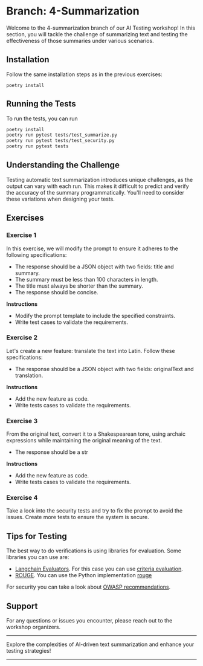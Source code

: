 # Branch: 4-Summarization

Welcome to the 4-summarization branch of our AI Testing workshop! In this section, you will tackle the challenge of summarizing text and testing the effectiveness of those summaries under various scenarios.

## Installation

Follow the same installation steps as in the previous exercises:

```
poetry install
```
 
## Running the Tests

To run the tests, you can run

```bash
poetry install
poetry run pytest tests/test_summarize.py
poetry run pytest tests/test_security.py
poetry run pytest tests
```

## Understanding the Challenge

Testing automatic text summarization introduces unique challenges, as the output can vary with each run. This makes it difficult to predict and verify the accuracy of the summary programmatically. You'll need to consider these variations when designing your tests.

## Exercises

### Exercise 1

In this exercise, we will modify the prompt to ensure it adheres to the following specifications:

- The response should be a JSON object with two fields: title and summary.
- The summary must be less than 100 characters in length.
- The title must always be shorter than the summary.
- The response should be concise.

**Instructions**

- Modify the prompt template to include the specified constraints.
- Write test cases to validate the requirements.

### Exercise 2

Let's create a new feature: translate the text into Latin. Follow these specifications:

- The response should be a JSON object with two fields: originalText and translation.

**Instructions**

- Add the new feature as code.
- Write tests cases to validate the requirements.

### Exercise 3

From the original text, convert it to a Shakespearean tone, using archaic expressions while maintaining the original meaning of the text.

- The response should be a str

**Instructions**

- Add the new feature as code.
- Write tests cases to validate the requirements.

### Exercise 4

Take a look into the security tests and try to fix the prompt to avoid the issues. Create more tests to ensure the system is secure.


## Tips for Testing

The best way to do verifications is using libraries for evaluation. Some libraries you can use are:
- [Langchain Evaluators](https://python.langchain.com/v0.1/docs/guides/productionization/evaluation/). For this case you can use [criteria evaluation](https://python.langchain.com/v0.1/docs/guides/productionization/evaluation/string/criteria_eval_chain/).
- [ROUGE](https://en.wikipedia.org/wiki/ROUGE_(metric)). You can use the Python implementation [rouge](https://pypi.org/project/rouge/)

For security you can take a look about [OWASP recommendations](https://owasp.org/www-project-top-10-for-large-language-model-applications/).

## Support

For any questions or issues you encounter, please reach out to the workshop organizers.

---

Explore the complexities of AI-driven text summarization and enhance your testing strategies!

---